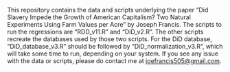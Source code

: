 This repository contains the data and scripts underlying the paper “Did Slavery Impede the Growth of American Capitalism? Two Natural Experiments Using Farm Values per Acre” by Joseph Francis.
The scripts to run the regressions are “RDD_v11.R” and “DiD_v2.R”. The other scripts recreate the databases used by those two scripts.
For the DiD database, “DiD_database_v3.R” should be followed by “DiD_normalization_v3.R”, which will take some time to run, depending on your system.
If you see any issue with the data or scripts, please do contact me at joefrancis505@gmail.com.
